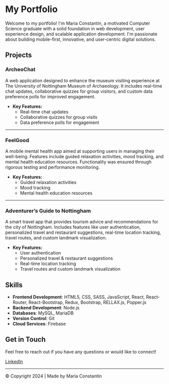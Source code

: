 # My Portfolio

Welcome to my portfolio! I'm Maria Constantin, a motivated Computer Science graduate with a solid foundation in web development, user experience design, and scalable application development. I'm passionate about building mobile-first, innovative, and user-centric digital solutions.

## Projects

### ArcheoChat
A web application designed to enhance the museum visiting experience at The University of Nottingham Museum of Archaeology. It includes real-time chat updates, collaborative quizzes for group visitors, and custom data preference polls for improved engagement.

- **Key Features:**
  - Real-time chat updates
  - Collaborative quizzes for group visits
  - Data preference polls for engagement

---

### FeelGood
A mobile mental health app aimed at supporting users in managing their well-being. Features include guided relaxation activities, mood tracking, and mental health education resources. Functionality was ensured through rigorous testing and performance monitoring.

- **Key Features:**
  - Guided relaxation activities
  - Mood tracking
  - Mental health education resources

---

### Adventurer’s Guide to Nottingham
A smart travel app that provides tourism advice and recommendations for the city of Nottingham. Includes features like user authentication, personalized travel and restaurant suggestions, real-time location tracking, travel routes, and custom landmark visualization.

- **Key Features:**
  - User authentication
  - Personalized travel & restaurant suggestions
  - Real-time location tracking
  - Travel routes and custom landmark visualization

## Skills

- **Frontend Development**: HTML5, CSS, SASS, JavaScript, React, React-Router, React-Bootstrap, Redux, Bootstrap, RELLAX.js, Popper.js
- **Backend Development**: Node.js
- **Databases**: MySQL, MariaDB
- **Version Control**: Git
- **Cloud Services**: Firebase

## Get in Touch

Feel free to reach out if you have any questions or would like to connect!

[LinkedIn](https://www.linkedin.com/in/maria-constantin-72b820209/)

---

© Copyright 2024 | Made by Maria Constantin
